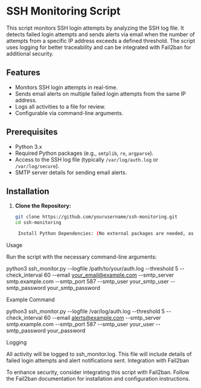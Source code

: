 # SSH Monitoring Script

This script monitors SSH login attempts by analyzing the SSH log file. It detects failed login attempts and sends alerts via email when the number of attempts from a specific IP address exceeds a defined threshold. The script uses logging for better traceability and can be integrated with Fail2ban for additional security.

## Features

- Monitors SSH login attempts in real-time.
- Sends email alerts on multiple failed login attempts from the same IP address.
- Logs all activities to a file for review.
- Configurable via command-line arguments.

## Prerequisites

- Python 3.x
- Required Python packages (e.g., `smtplib`, `re`, `argparse`).
- Access to the SSH log file (typically `/var/log/auth.log` or `/var/log/secure`).
- SMTP server details for sending email alerts.

## Installation

1. **Clone the Repository:**
   ```bash
   git clone https://github.com/yourusername/ssh-monitoring.git
   cd ssh-monitoring

    Install Python Dependencies: (No external packages are needed, as this script uses standard libraries.)

Usage

Run the script with the necessary command-line arguments:

python3 ssh_monitor.py --logfile /path/to/your/auth.log --threshold 5 --check_interval 60 --email your_email@example.com --smtp_server smtp.example.com --smtp_port 587 --smtp_user your_smtp_user --smtp_password your_smtp_password

Example Command

python3 ssh_monitor.py --logfile /var/log/auth.log --threshold 5 --check_interval 60 --email alerts@example.com --smtp_server smtp.example.com --smtp_port 587 --smtp_user your_user --smtp_password your_password

Logging

All activity will be logged to ssh_monitor.log. This file will include details of failed login attempts and alert notifications sent.
Integration with Fail2ban

To enhance security, consider integrating this script with Fail2ban. Follow the Fail2ban documentation for installation and configuration instructions.


